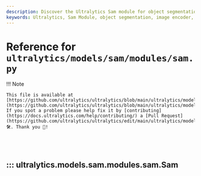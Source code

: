 ```yaml
---
description: Discover the Ultralytics Sam module for object segmentation. Learn about its components, such as image encoders and mask decoders, in this comprehensive guide.
keywords: Ultralytics, Sam Module, object segmentation, image encoder, mask decoder, prompt encoder, AI, machine learning
---
```


# Reference for `ultralytics/models/sam/modules/sam.py`

!!! Note

    This file is available at [https://github.com/ultralytics/ultralytics/blob/main/ultralytics/models/sam/modules/sam.py](https://github.com/ultralytics/ultralytics/blob/main/ultralytics/models/sam/modules/sam.py). If you spot a problem please help fix it by [contributing](https://docs.ultralytics.com/help/contributing/) a [Pull Request](https://github.com/ultralytics/ultralytics/edit/main/ultralytics/models/sam/modules/sam.py) 🛠️. Thank you 🙏!

<br><br>

## ::: ultralytics.models.sam.modules.sam.Sam

<br><br>
